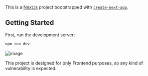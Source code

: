 This is a [Next.js](https://nextjs.org/) project bootstrapped with [`create-next-app`](https://github.com/vercel/next.js/tree/canary/packages/create-next-app).

## Getting Started

First, run the development server:

```bash
npm run dev

```
![image](https://github.com/glaucc/bookstore-app/assets/88508824/3eb52ea2-1a0f-48e6-9e83-6fe1fe43e70a)

This project is designed for only Frontend purposes, so any kind of vulnerability is expected.
